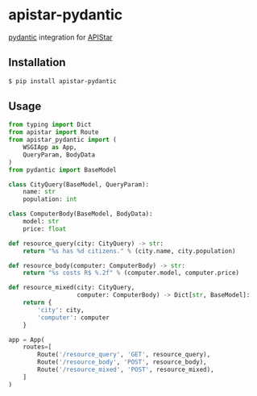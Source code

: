 # apistar-pydantic


[pydantic] integration for [APIStar]


[pydantic]: https://github.com/samuelcolvin/pydantic/
[APIStar]: https://github.com/encode/apistar/


## Installation

```bash
$ pip install apistar-pydantic
```

## Usage

```python
from typing import Dict
from apistar import Route
from apistar_pydantic import (
    WSGIApp as App,
    QueryParam, BodyData
)
from pydantic import BaseModel

class CityQuery(BaseModel, QueryParam):
    name: str
    population: int

class ComputerBody(BaseModel, BodyData):
    model: str
    price: float

def resource_query(city: CityQuery) -> str:
    return "%s has %d citizens." % (city.name, city.population)

def resource_body(computer: ComputerBody) -> str:
    return "%s costs R$ %.2f" % (computer.model, computer.price)

def resource_mixed(city: CityQuery,
                   computer: ComputerBody) -> Dict[str, BaseModel]:
    return {
        'city': city,
        'computer': computer
    }

app = App(
    routes=[
        Route('/resource_query', 'GET', resource_query),
        Route('/resource_body', 'POST', resource_body),
        Route('/resource_mixed', 'POST', resource_mixed),
    ]
)
```
